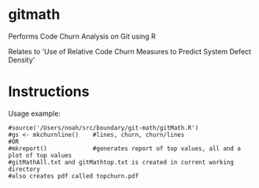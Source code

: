 gitmath
=======

Performs Code Churn Analysis on Git using R

Relates to 'Use of Relative Code Churn Measures to Predict System Defect Density'

Instructions
===================

Usage example:

```{r }
#source('/Users/noah/src/boundary/git-math/gitMath.R')
#gs <- mkchurnline()    #lines, churn, churn/lines
#OR
#mkreport()             #generates report of top values, all and a plot of top values
#gitMathAll.txt and gitMathtop.txt is created in current working directory
#also creates pdf called topchurn.pdf
```
